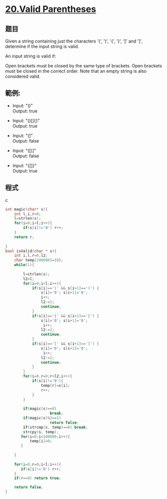 # [20.Valid Parentheses](https://leetcode.com/problems/valid-parentheses/)

## 题目
Given a string containing just the characters '(', ')', '{', '}', '[' and ']', determine if the input string is valid.

An input string is valid if:

Open brackets must be closed by the same type of brackets.
Open brackets must be closed in the correct order.
Note that an empty string is also considered valid.


## 範例:

* Input: "()"     
  Output: true
  
* Input: "()[]{}"    
  Output: true
  
* Input: "(]"     
  Output: false
  
* Input: "([)]"    
  Output: false
  
* Input: "{[]}"      
  Output: true
## 程式
c
```c
int magic(char* s){
    int l,i,r=0;
    l=strlen(s);
    for(i=0;i<l;i++){
        if(s[i]!='0') r++;
    }
    return r;
    
}
bool isValid(char * s){
    int i,l,r=0,l2;
    char temp[100000]={0};
    while(1){
        
        l=strlen(s);
        l2=l;
        for(i=0;i<l;i++){
            if(s[i]=='(' && s[i+1]==')') {
                s[i]='0'; s[i+1]='0';
                i++;
                l2-=2;
                continue;
            }
            if(s[i]=='{' && s[i+1]=='}') {
                s[i]='0'; s[i+1]='0';
                 i++;
                l2-=2;
                continue;
            }
            if(s[i]=='[' && s[i+1]==']') {
                s[i]='0'; s[i+1]='0';
                 i++;
                l2-=2;
                continue;
            }        
        }
        for(i=0,r=0;r<l2;i++){
            if(s[i]!='0'){
                temp[r]=s[i];
                r++;
            }
        } 
        
        if(magic(s)==0)
                    break;   
        if(magic(s)%2==1)
                    return false;   
        if(strcmp(s, temp)==0) break;
        strcpy(s, temp); 
       for(i=0;i<100000;i++){
           temp[i]=0;
       }
        
    }
    
    for(i=0,r=0;i<l;i++){
       if(s[i]!='0') r++;
    }
    if(r==0) return true;

    return false;
}
```

